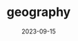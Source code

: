 ---
title: "geography"
type: science
date: 2023-09-15
hashtag: geography
related:
  - Earth
tags:
  - science
---